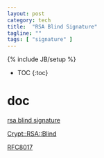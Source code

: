 ```yaml
---
layout: post
category: tech
title:  "RSA Blind Signature"
tagline: ""
tags: [ "signature" ] 
---
```

{% include JB/setup %}

* TOC
{:toc}

# doc 

[rsa blind signature](https://github.com/chris-wood/draft-wood-cfrg-blind-signatures)

[Crypt::RSA::Blind](https://metacpan.org/pod/Crypt::RSA::Blind)

[RFC8017](https://tools.ietf.org/html/rfc8017)

